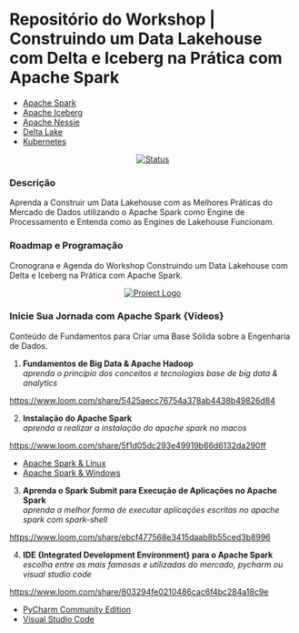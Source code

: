 # Repositório do Workshop | Construindo um Data Lakehouse com Delta e Iceberg na Prática com Apache Spark

- [Apache Spark](https://spark.apache.org/)
- [Apache Iceberg](https://iceberg.apache.org/)
- [Apache Nessie](https://projectnessie.org/)
- [Delta Lake](https://delta.io/)
- [Kubernetes](https://kubernetes.io/)

<div align="center">

[![Status](https://img.shields.io/badge/status-active-success.svg)]()

</div>

### Descrição
Aprenda a Construir um Data Lakehouse com as Melhores Práticas
do Mercado de Dados utilizando o Apache Spark como Engine
de Processamento e Entenda como as Engines de Lakehouse Funcionam.

### Roadmap e Programação
Cronograna e Agenda do Workshop Construindo um Data Lakehouse com 
Delta e Iceberg na Prática com Apache Spark.

<p align="center">
  <a href="" rel="noopener">
    <img src="https://github.com/owshq-academy/ws-spark-lakehouse-na-pratica/blob/32d3324e302a6977f70fc1ba90b86634e8cfd524/images/roadmap.excalidraw.png" alt="Project Logo">
 </a>
</p>

### Inicie Sua Jornada com Apache Spark {Vídeos}
Conteúdo de Fundamentos para Criar uma Base Sólida sobre a Engenharia de Dados.

1) **Fundamentos de Big Data & Apache Hadoop**  
*aprenda o princípio dos conceitos e tecnologias base de big data & analytics*  

https://www.loom.com/share/5425aecc76754a378ab4438b49826d84

2) **Instalação do Apache Spark**  
*aprenda a realizar a instalação do apache spark no macos*  

https://www.loom.com/share/5f1d05dc293e49919b66d6132da290ff

* [Apache Spark & Linux](https://sparkbyexamples.com/spark/spark-installation-on-linux-ubuntu/)
* [Apache Spark & Windows](https://phoenixnap.com/kb/install-spark-on-windows-10)

3) **Aprenda o Spark Submit para Execução de Aplicações no Apache Spark**  
*aprenda a melhor forma de executar aplicações escritas no apache spark com spark-shell*  

https://www.loom.com/share/ebcf477568e3415daab8b55ced3b8996

4) **IDE {Integrated Development Environment} para o Apache Spark**  
*escolha entre as mais famosas e utilizadas do mercado, pycharm ou visual studio code*  

https://www.loom.com/share/803294fe0210486cac6f4bc284a18c9e

* [PyCharm Community Edition](https://www.jetbrains.com/pycharm/download/)
* [Visual Studio Code](https://code.visualstudio.com/)
